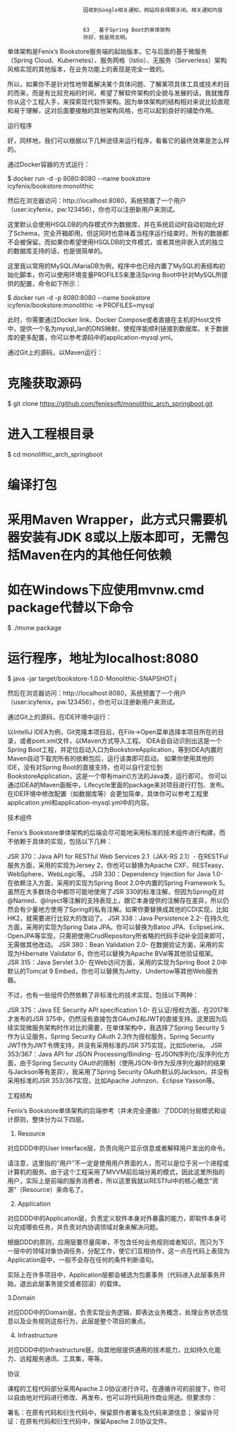 
                            
                            因收到Google相关通知，网站将会择期关闭。相关通知内容
                            
                            
                            63 _ 基于Spring Boot的单体架构
                            你好，我是周志明。

单体架构是Fenix’s Bookstore服务端的起始版本，它与后面的基于微服务（Spring Cloud、Kubernetes）、服务网格（Istio）、无服务（Serverless）架构风格实现的其他版本，在业务功能上的表现是完全一致的。

所以，如果你不是针对性地带着解决某个具体问题、了解某项具体工具或技术的目的而来，而是有比较充裕的时间，希望了解软件架构的全貌与发展的话，我就推荐你从这个工程入手，来探索现代软件架构。因为单体架构的结构相对来说比较直观和易于理解，这对后面要接触的其他架构风格，也可以起到良好的铺垫作用。

运行程序

好，同样地，我们可以根据以下几种途径来运行程序，看看它的最终效果是怎么样的。


通过Docker容器的方式运行：


$ docker run -d -p 8080:8080 --name bookstore icyfenix/bookstore:monolithic


然后在浏览器访问：http://localhost:8080，系统预置了一个用户（user:icyfenix，pw:123456），你也可以注册新用户来测试。

这里默认会使用HSQLDB的内存模式作为数据库，并在系统启动时自动初始化好了Schema，完全开箱即用。但这同时也意味着当程序运行结束时，所有的数据都不会被保留。而如果你希望使用HSQLDB的文件模式，或者其他非嵌入式的独立的数据库支持的话，也是很简单的。

这里我以常用的MySQL/MariaDB为例，程序中也已经内置了MySQL的表结构初始化脚本，你可以使用环境变量PROFILES来激活Spring Boot中针对MySQL所提供的配置，命令如下所示：

$ docker run -d -p 8080:8080 --name bookstore icyfenix/bookstore:monolithic -e PROFILES=mysql


此时，你需要通过Docker link、Docker Compose或者直接在主机的Host文件中，提供一个名为mysql_lan的DNS映射，使程序能顺利链接到数据库。关于数据库的更多配置，你可以参考源码中的application-mysql.yml。


通过Git上的源码，以Maven运行：


# 克隆获取源码
$ git clone https://github.com/fenixsoft/monolithic_arch_springboot.git

# 进入工程根目录
$ cd monolithic_arch_springboot

# 编译打包
# 采用Maven Wrapper，此方式只需要机器安装有JDK 8或以上版本即可，无需包括Maven在内的其他任何依赖
# 如在Windows下应使用mvnw.cmd package代替以下命令
$ ./mvnw package

# 运行程序，地址为localhost:8080
$ java -jar target/bookstore-1.0.0-Monolithic-SNAPSHOT.j


然后在浏览器访问：http://localhost:8080，系统预置了一个用户（user:icyfenix，pw:123456），你也可以注册新用户来测试。


通过Git上的源码，在IDE环境中运行：


以IntelliJ IDEA为例，Git克隆本项目后，在File->Open菜单选择本项目所在的目录，或者pom.xml文件，以Maven方式导入工程。
IDEA会自动识别出这是一个Spring Boot工程，并定位启动入口为BookstoreApplication，等到IDEA内置的Maven自动下载完所有的依赖包后，运行该类即可启动。
如果你使用其他的IDE，没有对Spring Boot的直接支持，也可以自行定位到BookstoreApplication，这是一个带有main()方法的Java类，运行即可。
你可以通过IDEA的Maven面板中，Lifecycle里面的package来对项目进行打包、发布。
在IDE环境中修改配置（如数据库等）会更加简单，具体你可以参考工程里application.yml和application-mysql.yml中的内容。



技术组件

Fenix’s Bookstore单体架构的后端会尽可能地采用标准的技术组件进行构建，而不依赖于具体的实现，包括以下几种：


JSR 370：Java API for RESTful Web Services 2.1（JAX-RS 2.1）﻿-
﻿在RESTFul服务方面，采用的实现为Jersey 2，你也可以替换为Apache CXF、RESTeasy、WebSphere、WebLogic等。
JSR 330：Dependency Injection for Java 1.0﻿-
﻿在依赖注入方面，采用的实现为Spring Boot 2.0中内置的Spring Framework 5。虽然在大多数场合中都尽可能地使用了JSR 330的标准注解，但因为Spring在对@Named、@Inject等注解的支持表现上，跟它本身提供的注解存在差异，所以仍然会有少量地方使用了Spring的私有注解。如果你要替换成其他的CDI实现，比如HK2，就需要进行比较大的改动了。
JSR 338：Java Persistence 2.2﻿-
﻿在持久化方面，采用的实现为Spring Data JPA。你可以替换为Batoo JPA、EclipseLink、OpenJPA等实现，只需把使用CrudRepository所省略的代码手动补全回来即可，无需做其他改动。
JSR 380：Bean Validation 2.0﻿-
﻿在数据验证方面，采用的实现为Hibernate Validator 6，你也可以替换为Apache BVal等其他验证框架。
JSR 315：Java Servlet 3.0﻿-
﻿在Web访问方面，采用的实现为Spring Boot 2.0中默认的Tomcat 9 Embed，你也可以替换为Jetty、Undertow等其他Web服务器。


不过，也有一些组件仍然依赖了非标准化的技术实现，包括以下两种：


JSR 375：Java EE Security API specification 1.0﻿-
﻿在认证/授权方面，在2017年才发布的JSR 375中，仍然没有直接包含OAuth2和JWT的直接支持。这里因为后续实现微服务架构时作对比的需要，在单体架构中，我选择了Spring Security 5作为认证服务，Spring Security OAuth 2.3作为授权服务，Spring Security JWT作为JWT令牌支持，并没有采用标准的JSR 375实现，比如Soteria。
JSR 353/367：Java API for JSON Processing/Binding﻿-
﻿在JSON序列化/反序列化方面，由于Spring Security OAuth的限制（使用JSON-B作为反序列化器时的结果与Jackson等有差异），我采用了Spring Security OAuth默认的Jackson，并没有采用标准的JSR 353/367实现，比如Apache Johnzon、Eclipse Yasson等。


工程结构

Fenix’s Bookstore单体架构的后端参考（并未完全遵循）了DDD的分层模式和设计原则，整体分为以下四层。

1. Resource

对应DDD中的User Interface层，负责向用户显示信息或者解释用户发出的命令。

请注意，这里指的“用户”不一定是使用用户界面的人，而可以是位于另一个进程或计算机的服务。由于这个工程采用了MVVM前后端分离的模式，因此这里所指的用户，实际上是前端的服务消费者，所以这里我就以RESTful中的核心概念“资源”（Resource）来命名了。

2. Application

对应DDD中的Application层，负责定义软件本身对外暴露的能力，即软件本身可以完成哪些任务，并负责对内协调领域对象来解决问题。

根据DDD的原则，应用层要尽量简单，不包含任何业务规则或者知识，而只为下一层中的领域对象协调任务，分配工作，使它们互相协作，这一点在代码上表现为Application层中，一般不会存在任何的条件判断语句。

实际上在许多项目中，Application层都会被选为包裹事务（代码进入此层事务开始，退出此层事务提交或者回滚）的载体。

3.Domain

对应DDD中的Domain层，负责实现业务逻辑，即表达业务概念，处理业务状态信息以及业务规则这些行为，此层是整个项目的重点。

4. Infrastructure

对应DDD中的Infrastructure层，向其他层提供通用的技术能力，比如持久化能力、远程服务通讯、工具集，等等。



协议

课程的工程代码部分采用Apache 2.0协议进行许可。在遵循许可的前提下，你可以自由地对代码进行修改、再发布，也可以将代码用作商业用途。但要求你：


署名：在原有代码和衍生代码中，保留原作者署名及代码来源信息；
保留许可证：在原有代码和衍生代码中，保留Apache 2.0协议文件。


                        
                        
                            